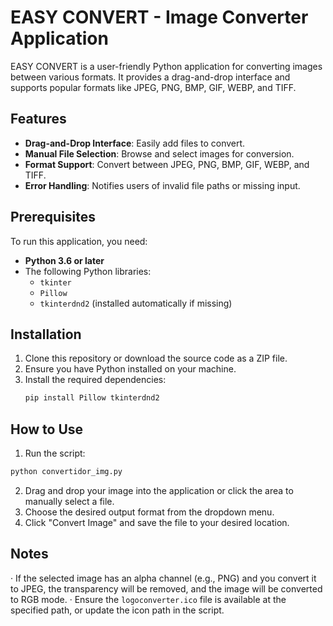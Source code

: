 # EASY CONVERT - Image Converter Application

EASY CONVERT is a user-friendly Python application for converting images between various formats. It provides a drag-and-drop interface and supports popular formats like JPEG, PNG, BMP, GIF, WEBP, and TIFF.

## Features
- **Drag-and-Drop Interface**: Easily add files to convert.
- **Manual File Selection**: Browse and select images for conversion.
- **Format Support**: Convert between JPEG, PNG, BMP, GIF, WEBP, and TIFF.
- **Error Handling**: Notifies users of invalid file paths or missing input.

## Prerequisites
To run this application, you need:
- **Python 3.6 or later**
- The following Python libraries:
  - `tkinter`
  - `Pillow`
  - `tkinterdnd2` (installed automatically if missing)

## Installation
1. Clone this repository or download the source code as a ZIP file.
2. Ensure you have Python installed on your machine.
3. Install the required dependencies:
   ```bash
   pip install Pillow tkinterdnd2
   ```
 ## How to Use  
 1. Run the script:
 ```bash
 python convertidor_img.py
```
2. Drag and drop your image into the application or click the area to manually select a file.
3. Choose the desired output format from the dropdown menu.
4. Click "Convert Image" and save the file to your desired location.

## Notes
· If the selected image has an alpha channel (e.g., PNG) and you convert it to JPEG, the transparency will be removed, and the image will be converted to RGB mode.
· Ensure the ```logoconverter.ico``` file is available at the specified path, or update the icon path in the script.
